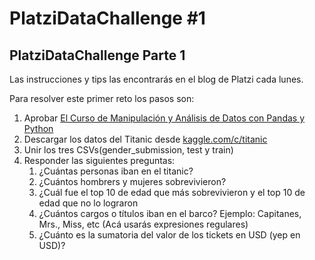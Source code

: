 PlatziDataChallenge #1
======================

PlatziDataChallenge Parte 1
---------------------------
Las instrucciones y tips las encontrarás en el blog de Platzi cada lunes.

Para resolver este primer reto los pasos son:
1. Aprobar [El Curso de Manipulación y Análisis de Datos con Pandas y Python](https://platzi.com/cursos/pandas/)
2. Descargar los datos del Titanic desde [kaggle.com/c/titanic](https://www.kaggle.com/c/titanic)
3. Unir los tres CSVs(gender_submission, test y train)
4. Responder las siguientes preguntas:
    1. ¿Cuántas personas iban en el titanic?
    2. ¿Cuántos hombrers y mujeres sobrevivieron?
    3. ¿Cuál fue el top 10 de edad que más sobrevivieron y el top 10 de edad que no lo lograron
    4. ¿Cuántos cargos o títulos iban en el barco? Ejemplo: Capitanes, Mrs., Miss, etc (Acá usarás expresiones regulares)
    5. ¿Cuánto es la sumatoria del valor de los tickets en USD (yep en USD)?
